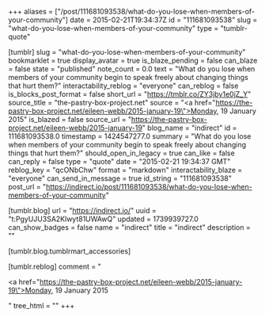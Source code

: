 +++
aliases = ["/post/111681093538/what-do-you-lose-when-members-of-your-community"]
date = 2015-02-21T19:34:37Z
id = "111681093538"
slug = "what-do-you-lose-when-members-of-your-community"
type = "tumblr-quote"

[tumblr]
slug = "what-do-you-lose-when-members-of-your-community"
bookmarklet = true
display_avatar = true
is_blaze_pending = false
can_blaze = false
state = "published"
note_count = 0.0
text = "What do you lose when members of your community begin to speak freely about changing things that hurt them?"
interactability_reblog = "everyone"
can_reblog = false
is_blocks_post_format = false
short_url = "https://tmblr.co/ZY3jby1e0jZ_Y"
source_title = "the-pastry-box-project.net"
source = "<a href=\"https://the-pastry-box-project.net/eileen-webb/2015-january-19\">Monday, 19 January 2015</a>"
is_blazed = false
source_url = "https://the-pastry-box-project.net/eileen-webb/2015-january-19"
blog_name = "indirect"
id = 111681093538.0
timestamp = 1424547277.0
summary = "What do you lose when members of your community begin to speak freely about changing things that hurt them?"
should_open_in_legacy = true
can_like = false
can_reply = false
type = "quote"
date = "2015-02-21 19:34:37 GMT"
reblog_key = "qcONbChw"
format = "markdown"
interactability_blaze = "everyone"
can_send_in_message = true
id_string = "111681093538"
post_url = "https://indirect.io/post/111681093538/what-do-you-lose-when-members-of-your-community"

[tumblr.blog]
url = "https://indirect.io/"
uuid = "t:PgyUJU3SA2Klwyt81UWAwQ"
updated = 1739939727.0
can_show_badges = false
name = "indirect"
title = "indirect"
description = ""

[tumblr.blog.tumblrmart_accessories]

[tumblr.reblog]
comment = "<p><a href=\"https://the-pastry-box-project.net/eileen-webb/2015-january-19\">Monday, 19 January 2015</a></p>"
tree_html = ""
+++
